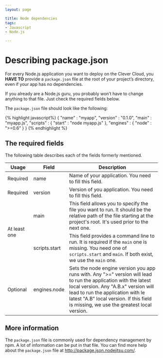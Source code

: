 ```yaml
---
layout: page

title: Node dependencies
tags:
- Javascript
- Node.js

---
```


# Describing package.json

For every Node.js application you want to deploy on the Clever Cloud, you **HAVE&nbsp;TO**
provide a `package.json` file at the root of your project’s directory, even if your app has no dependencies.

If you already are a Node.js guru, you probably won’t have to change anything to that
file. Just check the required fields below.

The `package.json` file should look like the following:

{% highlight javascript%}
    {
        "name" : "myapp",
        "version" : "0.1.0",
        "main" : "myapp.js",
        "scripts" : {
            "start" : "node myapp.js"
        },
        "engines" : {
            "node" : ">=0.6"
        }
    }
{% endhighlight %}

## The required fields

The following table describes each of the fields formerly mentioned.

<table id="nodedeps" class="table table-bordered table-striped">
	<thead>
		<tr>
			<th>Usage</th>
			<th>Field</th>
			<th>Description</th>
		</tr>
	</thead>
	<tbody>
		<tr>
		<td><span class="label label-important">Required</span></td>
		<td>name</td>
		<td>Name of your application. You need to fill this field.</td>
		</tr>
		<tr>
		<td><span class="label label-important">Required</span></td>
		<td>version</td>
		<td>Version of you application. You need to fill this field.</td>
		</tr>
		<tr>
			<td class="cc-depusage" rowspan="2"><span class="label label-important">At least one</span></td>
			<td>main</td>
			<td>This field allows you to specify the file you want to run. It should
			be the relative path of the file starting at the project's root. It's used prior to the next one.</td>
		</tr>
		<tr>
			<td>scripts.start</td>
			<td>This field provides a command line to run. It is required if the <code>main</code> one is missing. You need one
			of <code>scripts.start</code> and <code>main</code>. If both exist, we use the <code>main</code> one.</td>
		</tr>
		<tr>
			<td class="cc-depusage" ><span class="label label-inverse">Optional</span></td>
			<td>engines.node</td>
			<td>Sets the node engine version you app runs with. Any ">=" version will lead to
			run the application with the latest local version. Any "A.B.x" version will lead
			to run the application with le latest "A.B" local version. If this field is
			missing, we use the greatest local version.</td>
		</tr>
	</tbody>
</table>

## More information

The `package.json` file is commonly used for dependency management by npm. A lot
of information can be put in that file. You can find more help about the `package.json` file at <a href="http://package.json.nodejitsu.com/">http://package.json.nodejitsu.com/</a>.
